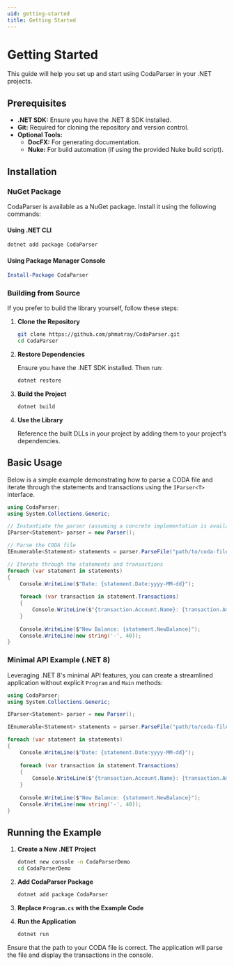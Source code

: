 ```yaml
---
uid: getting-started
title: Getting Started
---
```


# Getting Started

This guide will help you set up and start using CodaParser in your .NET projects.

## Prerequisites

- **.NET SDK:** Ensure you have the .NET 8 SDK installed.
- **Git:** Required for cloning the repository and version control.
- **Optional Tools:**
    - **DocFX:** For generating documentation.
    - **Nuke:** For build automation (if using the provided Nuke build script).

## Installation

### NuGet Package

CodaParser is available as a NuGet package. Install it using the following commands:

#### Using .NET CLI

```bash
dotnet add package CodaParser
```

#### Using Package Manager Console

```powershell
Install-Package CodaParser
```

### Building from Source

If you prefer to build the library yourself, follow these steps:

1. **Clone the Repository**

   ```bash
   git clone https://github.com/phmatray/CodaParser.git
   cd CodaParser
   ```

2. **Restore Dependencies**

   Ensure you have the .NET SDK installed. Then run:

   ```bash
   dotnet restore
   ```

3. **Build the Project**

   ```bash
   dotnet build
   ```

4. **Use the Library**

   Reference the built DLLs in your project by adding them to your project's dependencies.

## Basic Usage

Below is a simple example demonstrating how to parse a CODA file and iterate through the statements and transactions using the `IParser<T>` interface.

```csharp
using CodaParser;
using System.Collections.Generic;

// Instantiate the parser (assuming a concrete implementation is available)
IParser<Statement> parser = new Parser();

// Parse the CODA file
IEnumerable<Statement> statements = parser.ParseFile("path/to/coda-file.cod");

// Iterate through the statements and transactions
foreach (var statement in statements)
{
    Console.WriteLine($"Date: {statement.Date:yyyy-MM-dd}");
    
    foreach (var transaction in statement.Transactions)
    {
        Console.WriteLine($"{transaction.Account.Name}: {transaction.Amount}");
    }
    
    Console.WriteLine($"New Balance: {statement.NewBalance}");
    Console.WriteLine(new string('-', 40));
}
```

### Minimal API Example (.NET 8)

Leveraging .NET 8's minimal API features, you can create a streamlined application without explicit `Program` and `Main` methods:

```csharp
using CodaParser;
using System.Collections.Generic;

IParser<Statement> parser = new Parser();

IEnumerable<Statement> statements = parser.ParseFile("path/to/coda-file.cod");

foreach (var statement in statements)
{
    Console.WriteLine($"Date: {statement.Date:yyyy-MM-dd}");
    
    foreach (var transaction in statement.Transactions)
    {
        Console.WriteLine($"{transaction.Account.Name}: {transaction.Amount}");
    }
    
    Console.WriteLine($"New Balance: {statement.NewBalance}");
    Console.WriteLine(new string('-', 40));
}
```

## Running the Example

1. **Create a New .NET Project**

   ```bash
   dotnet new console -n CodaParserDemo
   cd CodaParserDemo
   ```

2. **Add CodaParser Package**

   ```bash
   dotnet add package CodaParser
   ```

3. **Replace `Program.cs` with the Example Code**

4. **Run the Application**

   ```bash
   dotnet run
   ```

Ensure that the path to your CODA file is correct. The application will parse the file and display the transactions in the console.
